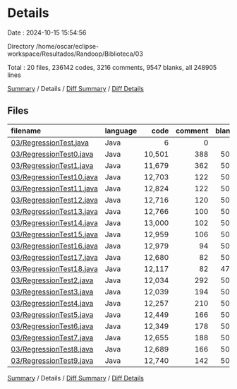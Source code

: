 # Details

Date : 2024-10-15 15:54:56

Directory /home/oscar/eclipse-workspace/Resultados/Randoop/Biblioteca/03

Total : 20 files,  236142 codes, 3216 comments, 9547 blanks, all 248905 lines

[Summary](results.md) / Details / [Diff Summary](diff.md) / [Diff Details](diff-details.md)

## Files
| filename | language | code | comment | blank | total |
| :--- | :--- | ---: | ---: | ---: | ---: |
| [03/RegressionTest.java](/03/RegressionTest.java) | Java | 6 | 0 | 3 | 9 |
| [03/RegressionTest0.java](/03/RegressionTest0.java) | Java | 10,501 | 388 | 504 | 11,393 |
| [03/RegressionTest1.java](/03/RegressionTest1.java) | Java | 11,679 | 362 | 504 | 12,545 |
| [03/RegressionTest10.java](/03/RegressionTest10.java) | Java | 12,703 | 122 | 504 | 13,329 |
| [03/RegressionTest11.java](/03/RegressionTest11.java) | Java | 12,824 | 122 | 504 | 13,450 |
| [03/RegressionTest12.java](/03/RegressionTest12.java) | Java | 12,716 | 120 | 504 | 13,340 |
| [03/RegressionTest13.java](/03/RegressionTest13.java) | Java | 12,766 | 100 | 504 | 13,370 |
| [03/RegressionTest14.java](/03/RegressionTest14.java) | Java | 13,000 | 102 | 504 | 13,606 |
| [03/RegressionTest15.java](/03/RegressionTest15.java) | Java | 12,959 | 106 | 504 | 13,569 |
| [03/RegressionTest16.java](/03/RegressionTest16.java) | Java | 12,979 | 94 | 504 | 13,577 |
| [03/RegressionTest17.java](/03/RegressionTest17.java) | Java | 12,680 | 82 | 504 | 13,266 |
| [03/RegressionTest18.java](/03/RegressionTest18.java) | Java | 12,117 | 82 | 472 | 12,671 |
| [03/RegressionTest2.java](/03/RegressionTest2.java) | Java | 12,034 | 292 | 504 | 12,830 |
| [03/RegressionTest3.java](/03/RegressionTest3.java) | Java | 12,039 | 194 | 504 | 12,737 |
| [03/RegressionTest4.java](/03/RegressionTest4.java) | Java | 12,257 | 210 | 504 | 12,971 |
| [03/RegressionTest5.java](/03/RegressionTest5.java) | Java | 12,449 | 166 | 504 | 13,119 |
| [03/RegressionTest6.java](/03/RegressionTest6.java) | Java | 12,349 | 178 | 504 | 13,031 |
| [03/RegressionTest7.java](/03/RegressionTest7.java) | Java | 12,655 | 188 | 504 | 13,347 |
| [03/RegressionTest8.java](/03/RegressionTest8.java) | Java | 12,689 | 166 | 504 | 13,359 |
| [03/RegressionTest9.java](/03/RegressionTest9.java) | Java | 12,740 | 142 | 504 | 13,386 |

[Summary](results.md) / Details / [Diff Summary](diff.md) / [Diff Details](diff-details.md)